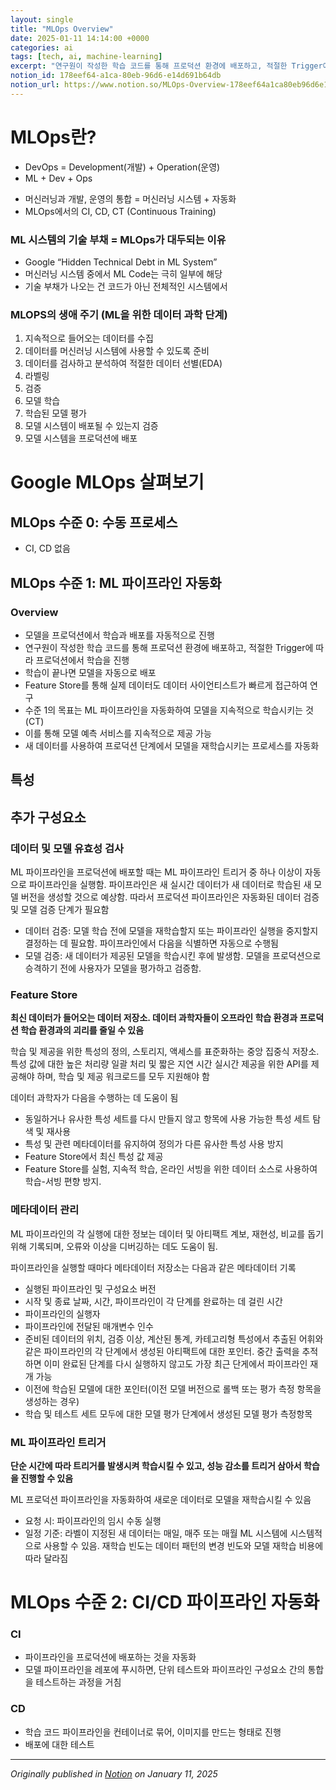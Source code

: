 ```yaml
---
layout: single
title: "MLOps Overview"
date: 2025-01-11 14:14:00 +0000
categories: ai
tags: [tech, ai, machine-learning]
excerpt: "연구원이 작성한 학습 코드를 통해 프로덕션 환경에 배포하고, 적절한 Trigger에 따라 프로덕션에서 학습을 진행"
notion_id: 178eef64-a1ca-80eb-96d6-e14d691b64db
notion_url: https://www.notion.so/MLOps-Overview-178eef64a1ca80eb96d6e14d691b64db
---
```


# MLOps란?

- DevOps = Development(개발) + Operation(운영)
- ML + Dev + Ops

<!--more-->
- 머신러닝과 개발, 운영의 통합 = 머신러닝 시스템 + 자동화
- MLOps에서의 CI, CD, CT (Continuous Training)
### ML 시스템의 기술 부채 = MLOps가 대두되는 이유

- Google “Hidden Technical Debt in ML System”
- 머신러닝 시스템 중에서 ML Code는 극히 일부에 해당
- 기술 부채가 나오는 건 코드가 아닌 전체적인 시스템에서
### MLOPS의 생애 주기 (ML을 위한 데이터 과학 단계)

1. 지속적으로 들어오는 데이터를 수집
1. 데이터를 머신러닝 시스템에 사용할 수 있도록 준비
1. 데이터를 검사하고 분석하여 적절한 데이터 선별(EDA)
1. 라벨링
1. 검증
1. 모델 학습
1. 학습된 모델 평가
1. 모델 시스템이 배포될 수 있는지 검증
1. 모델 시스템을 프로덕션에 배포
# Google MLOps 살펴보기

## MLOps 수준 0: 수동 프로세스

- CI, CD 없음
## MLOps 수준 1: ML 파이프라인 자동화

### Overview

- 모델을 프로덕션에서 학습과 배포를 자동적으로 진행
- 연구원이 작성한 학습 코드를 통해 프로덕션 환경에 배포하고, 적절한 Trigger에 따라 프로덕션에서 학습을 진행
- 학습이 끝나면 모델을 자동으로 배포
- Feature Store를 통해 실제 데이터도 데이터 사이언티스트가 빠르게 접근하여 연구
- 수준 1의 목표는 ML 파이프라인을 자동화하여 모델을 지속적으로 학습시키는 것(CT)
- 이를 통해 모델 예측 서비스를 지속적으로 제공 가능
- 새 데이터를 사용하여 프로덕션 단계에서 모델을 재학습시키는 프로세스를 자동화
## 특성

## 추가 구성요소

### 데이터 및 모델 유효성 검사

ML 파이프라인을 프로덕션에 배포할 때는 ML 파이프라인 트리거 중 하나 이상이 자동으로 파이프라인을 실행함. 파이프라인은 새 실시간 데이터가 새 데이터로 학습된 새 모델 버전을 생성할 것으로 예상함. 따라서 프로덕션 파이프라인은 자동화된 데이터 검증 및 모델 검증 단계가 필요함

- 데이터 검증: 모델 학습 전에 모델을 재학습할지 또는 파이프라인 실행을 중지할지 결정하는 데 필요함. 파이프라인에서 다음을 식별하면 자동으로 수행됨
- 모델 검증: 새 데이터가 제공된 모델을 학습시킨 후에 발생함. 모델을 프로덕션으로 승격하기 전에 사용자가 모델을 평가하고 검증함.
### Feature Store

**최신 데이터가 들어오는 데이터 저장소. 데이터 과학자들이 오프라인 학습 환경과 프로덕션 학습 환경과의 괴리를 줄일 수 있음**

학습 및 제공을 위한 특성의 정의, 스토리지, 액세스를 표준화하는 중앙 집중식 저장소. 특성 값에 대한 높은 처리량 일괄 처리 및 짧은 지연 시간 실시간 제공을 위한 API를 제공해야 하며, 학습 및 제공 워크로드를 모두 지원해야 함

데이터 과학자가 다음을 수행하는 데 도움이 됨

- 동일하거나 유사한 특성 세트를 다시 만들지 않고 항목에 사용 가능한 특성 세트 탐색 및 재사용
- 특성 및 관련 메타데이터를 유지하여 정의가 다른 유사한 특성 사용 방지
- Feature Store에서 최신 특성 값 제공
- Feature Store를 실험, 지속적 학습, 온라인 서빙을 위한 데이터 소스로 사용하여 학습-서빙 편향 방지. 
### 메타데이터 관리

ML 파이프라인의 각 실행에 대한 정보는 데이터 및 아티팩트 계보, 재현성, 비교를 돕기 위해 기록되며, 오류와 이상을 디버깅하는 데도 도움이 됨.

파이프라인을 실행할 때마다 메타데이터 저장소는 다음과 같은 메타데이터 기록

- 실행된 파이프라인 및 구성요소 버전
- 시작 및 종료 날짜, 시간, 파이프라인이 각 단계를 완료하는 데 걸린 시간
- 파이프라인의 실행자
- 파이프라인에 전달된 매개변수 인수
- 준비된 데이터의 위치, 검증 이상, 계산된 통계, 카테고리형 특성에서 추출된 어휘와 같은 파이프라인의 각 단계에서 생성된 아티팩트에 대한 포인터. 중간 출력을 추적하면 이미 완료된 단계를 다시 실행하지 않고도 가장 최근 단게에서 파이프라인 재개 가능
- 이전에 학습된 모델에 대한 포인터(이전 모델 버전으로 롤백 또는 평가 측정 항목을 생성하는 경우)
- 학습 및 테스트 세트 모두에 대한 모델 평가 단계에서 생성된 모델 평가 측정항목
### ML 파이프라인 트리거

**단순 시간에 따라 트리거를 발생시켜 학습시킬 수 있고, 성능 감소를 트리거 삼아서 학습을 진행할 수 있음**

ML 프로덕션 파이프라인을 자동화하여 새로운 데이터로 모델을 재학습시킬 수 있음

- 요청 시: 파이프라인의 임시 수동 실행
- 일정 기준: 라벨이 지정된 새 데이터는 매일, 매주 또는 매월 ML 시스템에 시스템적으로 사용할 수 있음. 재학습 빈도는 데이터 패턴의 변경 빈도와 모델 재학습 비용에 따라 달라짐
# MLOps 수준 2: CI/CD 파이프라인 자동화

### CI

- 파이프라인을 프로덕션에 배포하는 것을 자동화
- 모델 파이프라인을 레포에 푸시하면, 단위 테스트와 파이프라인 구성요소 간의 통합을 테스트하는 과정을 거침
### CD

- 학습 코드 파이프라인을 컨테이너로 묶어, 이미지를 만드는 형태로 진행
- 배포에 대한 테스트

---

*Originally published in [Notion](https://www.notion.so/MLOps-Overview-178eef64a1ca80eb96d6e14d691b64db) on January 11, 2025*